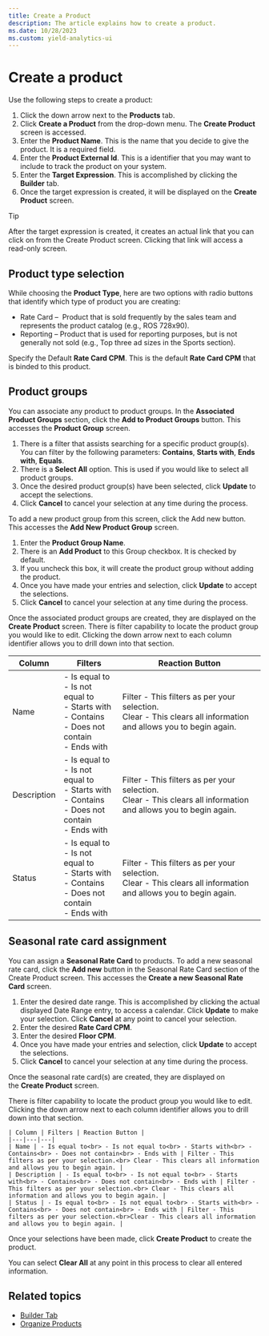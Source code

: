 ```yaml
---
title: Create a Product
description: The article explains how to create a product.
ms.date: 10/28/2023
ms.custom: yield-analytics-ui
---
```


# Create a product

Use the following steps to create a product:

1. Click the down arrow next to the **Products** tab.
1. Click **Create a Product** from the drop-down menu. The **Create Product** screen is accessed.
1. Enter the **Product Name**. This is the name that you decide to give the product. It is a required field.
1. Enter the **Product External Id**. This is a identifier that you may want to include to track the product on your system.
1. Enter the **Target Expression**. This is accomplished by clicking the **Builder** tab.
1. Once the target expression is created, it will be displayed on the **Create Product** screen.

> [!TIP]
> After the target expression is created, it creates an actual link that you can click on from the Create Product screen. Clicking that link will access a read-only screen.

## Product type selection

While choosing the **Product Type**, here are two options with radio buttons that identify which type of product you are creating:

- Rate Card –  Product that is sold frequently by the sales team and represents the product catalog (e.g., ROS 728x90).
- Reporting – Product that is used for reporting purposes, but is not generally not sold (e.g., Top three ad sizes in the Sports section).

Specify the Default **Rate Card CPM**. This is the default **Rate Card CPM** that is binded to this product.

## Product groups

You can associate any product to product groups. In the **Associated Product Groups** section, click the **Add to Product Groups** button. This accesses the **Product Group** screen.

1. There is a filter that assists searching for a specific product group(s). You can filter by the following parameters: **Contains**, **Starts with**, **Ends with**, **Equals**.
1. There is a **Select All** option. This is used if you would like to select all product groups.
1. Once the desired product group(s) have been selected, click **Update** to accept the selections.
1. Click **Cancel** to cancel your selection at any time during the process.

To add a new product group from this screen, click the Add new button. This accesses the **Add New Product Group** screen.

1. Enter the **Product Group Name**.
1. There is an **Add Product** to this Group checkbox. It is checked by default.
1. If you uncheck this box, it will create the product group without adding the product.
1. Once you have made your entries and selection, click **Update** to accept the selections.
1. Click **Cancel** to cancel your selection at any time during the process.

Once the associated product groups are created, they are displayed on the **Create Product** screen.
There is filter capability to locate the product group you would like to edit. Clicking the down arrow next to each column identifier allows you to drill down into that section.

| Column | Filters | Reaction Button |
|---|---|---|
| Name | - Is equal to<br> - Is not equal to<br> - Starts with<br> - Contains<br> - Does not contain<br> - Ends with | Filter - This filters as per your selection.<br>Clear - This clears all information and allows you to begin again. |
| Description | - Is equal to<br> - Is not equal to<br> - Starts with<br> - Contains<br> - Does not contain<br> - Ends with | Filter - This filters as per your selection.<br> Clear - This clears all information and allows you to begin again. |
| Status | - Is equal to<br> - Is not equal to<br> - Starts with<br> - Contains<br> - Does not contain<br> - Ends with | Filter - This filters as per your selection.<br>Clear - This clears all information and allows you to begin again. |

## Seasonal rate card assignment

You can assign a **Seasonal Rate Card** to products. To add a new seasonal rate card, click the **Add new** button in the Seasonal Rate Card section of the Create Product screen. This accesses the **Create a new Seasonal Rate Card** screen.

1. Enter the desired date range. This is accomplished by clicking the actual displayed Date Range entry, to access a calendar. Click **Update** to make your selection. Click **Cancel** at any point to cancel your selection.
1. Enter the desired **Rate Card CPM**.
1. Enter the desired **Floor CPM**.
1. Once you have made your entries and selection, click **Update** to accept the selections.
1. Click **Cancel** to cancel your selection at any time during the process.

Once the seasonal rate card(s) are created, they are displayed on the **Create Product** screen.

There is filter capability to locate the product group you would like to edit. Clicking the down arrow next to each column identifier allows you to drill down into that section.

    | Column | Filters | Reaction Button |
    |---|---|---|
    | Name | - Is equal to<br> - Is not equal to<br> - Starts with<br> - Contains<br> - Does not contain<br> - Ends with | Filter - This filters as per your selection.<br> Clear - This clears all information and allows you to begin again. |
    | Description | - Is equal to<br> - Is not equal to<br> - Starts with<br> - Contains<br> - Does not contain<br> - Ends with | Filter - This filters as per your selection.<br> Clear - This clears all information and allows you to begin again. |
    | Status | - Is equal to<br> - Is not equal to<br> - Starts with<br> - Contains<br> - Does not contain<br> - Ends with | Filter - This filters as per your selection.<br>Clear - This clears all information and allows you to begin again. |

Once your selections have been made, click **Create Product** to create the product.

You can select **Clear All** at any point in this process to clear all entered information.

## Related topics

- [Builder Tab](builder-tab.md)
- [Organize Products](organize-products.md)
